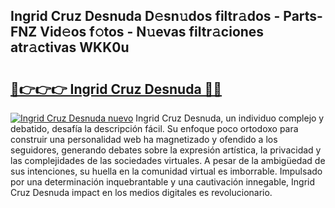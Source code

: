 ## Ingrid Cruz Desnuda D𝚎sn𝚞dos filtr𝚊dos - Parts-FNZ Vid𝚎os f𝚘tos - N𝚞evas filtr𝚊ciones atr𝚊ctivas WKK0u

# <h2><a href="http://mb2gln.tromn.icu/?c=Ingrid+Cruz+Desnuda">🔗👉👉👉 Ingrid Cruz Desnuda 🔗🔗</a></h2>

[![Ingrid Cruz Desnuda nuevo](https://i.imgur.com/pEAQMta.gif)](http://mb2gln.tromn.icu/?c=Ingrid+Cruz+Desnuda)
Ingrid Cruz Desnuda, un individuo complejo y debatido, desafía la descripción fácil. Su enfoque poco ortodoxo para construir una personalidad web ha magnetizado y ofendido a los seguidores, generando debates sobre la expresión artística, la privacidad y las complejidades de las sociedades virtuales. A pesar de la ambigüedad de sus intenciones, su huella en la comunidad virtual es imborrable. Impulsado por una determinación inquebrantable y una cautivación innegable, Ingrid Cruz Desnuda impact en los medios digitales es revolucionario.
